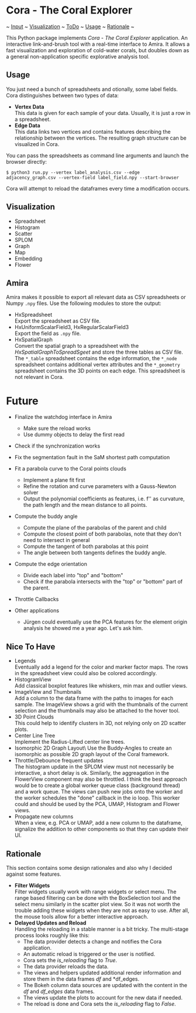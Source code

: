 # Cora - The Coral Explorer

~ [Input](#input)
~ [Visualization](#visualization)
~ [ToDo](#todo)
~ [Usage](#usage)
~ [Rationale](#rationale)
~

This Python package implements *Cora - The Coral Explorer* application. An interactive link-and-brush tool with a real-time interface to Amira. It allows a fast visualization and exploration of cold-water corals, but doubles down as a general non-application specific explorative analysis tool.

## Usage

You just need a bunch of spreadsheets and otionally, some label fields. Cora distinguishes between two types of data:

*   **Vertex Data**\
    This data is given for each sample of your data. Usually, it is just a row in a spreadsheet.
*   **Edge Data**\
    This data links two vertices and contains features describing the relationship between the vertices. The resulting graph structure can be visualized in Cora.

You can pass the spreadsheets as command line arguments and launch the browser directly:
```property
$ python3 run.py --vertex label_analysis.csv --edge adjacency_graph.csv --vertex-field label_field.npy --start-browser
```
Cora will attempt to reload the dataframes every time a modification occurs.

## Visualization

*   Spreadsheet
*   Histogram
*   Scatter
*   SPLOM
*   Graph
*   Map
*   Embedding
*   Flower

## Amira

Amira makes it possible to export all relevant data as CSV spreadsheets or Numpy `.npy` files. Use the following modules to store the output:

*   HxSpreadsheet\
    Export the spreadsheet as CSV file.
*   HxUniformScalarField3, HxRegularScalarField3\
    Export the field as `.npy` file.
*   HxSpatialGraph\
    Convert the spatial graph to a spreadsheet with the *HxSpatialGraphToSpreadSgeet* and store the three tables as CSV file. 
    The `*_table` spreadsheet contains the edge information, the `*_node` spreadsheet contains additional vertex attributes and the `*_geometry` spreadsheet contains the 3D points on each edge. This spreadsheet is not relevant in Cora.

# Future

*   Finalize the watchdog interface in Amira
    *   Make sure the reload works
    *   Use dummy objects to delay the first read
*   Check if the synchronization works

*   Fix the segmentation fault in the SaM shortest path computation

*   Fit a parabola curve to the Coral points clouds
    *   Implement a plane fit first
    *   Refine the rotation and curve parameters with a Gauss-Newton solver
    *   Output the polynomial coefficients as features, i.e. f'' as curvature,
        the path length and the mean distance to all points.
    
*   Compute the buddy angle
    *   Compute the plane of the parabolas of the parent and child
    *   Compute the closest point of both parabolas, note that they
        don't need to intersect in general
    *   Compute the tangent of both parabolas at this point
    *   The angle between both tangents defines the buddy angle.

*   Compute the edge orientation
    *   Divide each label into "top" and "bottom"
    *   Check if the parabola intersects with the "top" or "bottom" 
        part of the parent.

*   Throttle Callbacks

*   Other applications
    *   Jürgen could eventually use the PCA features for the element origin analysis
        he showed me a year ago. Let's ask him.

## Nice To Have

*   Legends\
    Eventually add a legend for the color and marker factor maps. The rows in the 
    spreadsheet view could also be colored accordingly.
*   HistogramView\
    Add classical boxplot features like whiskers, min max
    and outlier views. 
*   ImageView and Thumbnails\
    Add a column to the data frame with the paths to images for each sample. The ImageView shows a grid with the thumbnails of the current selection and the thumbnails may also be attached to the hover tool.
*   3D Point Clouds\
    This could help to identify clusters in 3D, not relying only on 2D scatter plots.
*   Center Line Tree\
    Implement the Radius-Lifted center line trees.
*   Isomorphic 2D Graph Layout\ 
    Use the Buddy-Angles to create an isomorphic as possible 2D graph layout of the Coral framework.
*   Throttle/Debounce frequent updates\
    The histogram update in the SPLOM view must not necessarily be interactive, a short delay is ok. Similarly, the aggreagation in the FlowerView component may also be throttled. I think the best approach would be to create a global worker queue class (background thread) and a work queue. The views can push new jobs onto the worker and the worker schedules the "done" callback in the io loop. This worker could and should be used by the PCA, UMAP, Histogram and Flower views.
*   Propagate new columns\
    When a view, e.g. PCA or UMAP, add a new column to the dataframe, signalize the addition to other components so that they can update their UI.

## Rationale

This section contains some design rationales and also why I decided against some features.

*   **Filter Widgets**\
    Filter widgets usually work with range widgets or select menu. The range based filtering can be done with the BoxSelection tool and the select menu similarly in the scatter plot view. So it was not worth the trouble adding these widgets when they are not as easy to use. After all, the mouse tools allow for a better interactive approach.
*   **Delayed Updates and Reload**\
    Handling the reloading in a stable manner is a bit tricky. The multi-stage process looks roughly like this:
    *   The data provider detects a change and notifies the Cora application.
    *   An automatic reload is triggered or the user is notified.
    *   Cora sets the *is_reloading* flag to *True*.
    *   The data provider reloads the data.
    *   The views and helpers updated additional render information and store them in the data frames *df* and *df_edges.
    *   The Bokeh column data sources are updated with the content in the *df* and *df_edges* data frames.
    *   The views update the plots to account for the new data if needed.
    *   The reload is done and Cora sets the *is_reloading* flag to *False*.